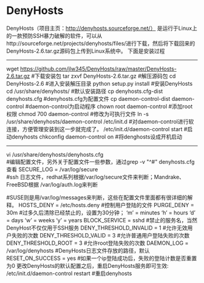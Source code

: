 # DenyHosts
DenyHosts（项目主页：http://denyhosts.sourceforge.net/） 是运行于Linux上的一款预防SSH暴力破解的软件，可以从http://sourceforge.net/projects/denyhosts/files/进行下载，然后将下载回来的DenyHosts-2.6.tar.gz源码包上传到Linux系统中。
下面是安装过程
****************************************************************
wget https://github.com/jlw345/DenyHosts/raw/master/DenyHosts-2.6.tar.gz   #下载安装包
tar zxvf DenyHosts-2.6.tar.gz                                              #解压源码包
cd DenyHosts-2.6                                                            #进入安装解压目录
python setup.py install                                                    #安装DenyHosts
cd /usr/share/denyhosts/                                                  #默认安装路径
cp denyhosts.cfg-dist denyhosts.cfg                                    #denyhosts.cfg为配置文件
cp daemon-control-dist daemon-control                                #daemon-control为启动程序
chown root daemon-control                                           #添加root权限
chmod 700 daemon-control                                            #修改为可执行文件
ln -s /usr/share/denyhosts/daemon-control /etc/init.d         #对daemon-control进行软连接，方便管理安装到这一步就完成了。
/etc/init.d/daemon-control start             #启动denyhosts
chkconfig daemon-control on                  #将denghosts设成开机启动
******************************************************************
vi /usr/share/denyhosts/denyhosts.cfg       
#编辑配置文件，另外关于配置文件一些参数，通过grep -v "^#" denyhosts.cfg查看
SECURE_LOG = /var/log/secure                  
#ssh 日志文件，redhat系列根据/var/log/secure文件来判断；Mandrake、FreeBSD根据 /var/log/auth.log来判断
                                                                 
 #SUSE则是用/var/log/messages来判断，这些在配置文件里面都有很详细的解释。
HOSTS_DENY = /etc/hosts.deny                 #控制用户登陆的文件
PURGE_DENY = 30m                             #过多久后清除已经禁止的，设置为30分钟；
‘m’ = minutes
‘h’ = hours
‘d’ = days
‘w’ = weeks
‘y’ = years
BLOCK_SERVICE = sshd                           #禁止的服务名，当然DenyHost不仅仅用于SSH服务
DENY_THRESHOLD_INVALID = 1                     #允许无效用户失败的次数
DENY_THRESHOLD_VALID = 3                       #允许普通用户登陆失败的次数
DENY_THRESHOLD_ROOT = 3                        #允许root登陆失败的次数
DAEMON_LOG = /var/log/denyhosts                #DenyHosts日志文件存放的路径，默认
RESET_ON_SUCCESS = yes                         #如果一个ip登陆成功后，失败的登陆计数是否重置为0
更改DenyHosts的默认配置之后，重启DenyHosts服务即可生效: 
/etc/init.d/daemon-control restart             #重启denyhosts
